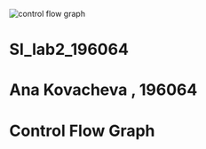 ![control flow graph](https://user-images.githubusercontent.com/56311162/120244129-b6410080-c269-11eb-90c8-152db3aaa84f.png)
# SI_lab2_196064
# Ana Kovacheva , 196064
# Control Flow Graph
